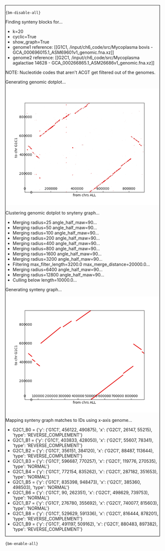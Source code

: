 <div style="border:1px solid black;">

`{bm-disable-all}`

Finding synteny blocks for...

 * k=20
 * cyclic=True
 * show_graph=True
 * genome1 reference: [[G1C1, /input/ch6_code/src/Mycoplasma bovis - GCA_000696015.1_ASM69601v1_genomic.fna.xz]]
 * genome2 reference: [[G2C1, /input/ch6_code/src/Mycoplasma agalactiae 14628 - GCA_000266865.1_ASM26686v1_genomic.fna.xz]]

NOTE: Nucleotide codes that aren't ACGT get filtered out of the genomes.

Generating genomic dotplot...

![Genomic Dot Plot](dotplot_aa18ecc0bccea2e4d491f745259e60c6.png)

Clustering genomic dotplot to snyteny graph...
 * Merging radius=25 angle_half_maw=90...
 * Merging radius=50 angle_half_maw=90...
 * Merging radius=100 angle_half_maw=90...
 * Merging radius=200 angle_half_maw=90...
 * Merging radius=400 angle_half_maw=90...
 * Merging radius=800 angle_half_maw=90...
 * Merging radius=1600 angle_half_maw=90...
 * Merging radius=3200 angle_half_maw=90...
 * Filtering max_filter_length=3200.0 max_merge_distance=20000.0...
 * Merging radius=6400 angle_half_maw=90...
 * Merging radius=12800 angle_half_maw=90...
 * Culling below length=10000.0...

Generating synteny graph...

![Synteny Graph](syntenygraph_aa18ecc0bccea2e4d491f745259e60c6.png)

Mapping synteny graph matches to IDs using x-axis genome...
 * G2C1_B0 = {'y': ('G1C1', 456122, 490875), 'x': ('G2C1', 26147, 55215), 'type': 'REVERSE_COMPLEMENT'}
 * G2C1_B1 = {'y': ('G1C1', 403833, 428050), 'x': ('G2C1', 55607, 78341), 'type': 'REVERSE_COMPLEMENT'}
 * G2C1_B2 = {'y': ('G1C1', 356151, 384120), 'x': ('G2C1', 88487, 113644), 'type': 'REVERSE_COMPLEMENT'}
 * G2C1_B3 = {'y': ('G1C1', 596687, 770257), 'x': ('G2C1', 119776, 270535), 'type': 'NORMAL'}
 * G2C1_B4 = {'y': ('G1C1', 772154, 835262), 'x': ('G2C1', 287182, 351653), 'type': 'NORMAL'}
 * G2C1_B5 = {'y': ('G1C1', 835398, 948473), 'x': ('G2C1', 385360, 498503), 'type': 'NORMAL'}
 * G2C1_B6 = {'y': ('G1C1', 90, 262351), 'x': ('G2C1', 498629, 739753), 'type': 'NORMAL'}
 * G2C1_B7 = {'y': ('G1C1', 276780, 355692), 'x': ('G2C1', 740077, 815603), 'type': 'NORMAL'}
 * G2C1_B8 = {'y': ('G1C1', 529629, 591336), 'x': ('G2C1', 816444, 878201), 'type': 'REVERSE_COMPLEMENT'}
 * G2C1_B9 = {'y': ('G1C1', 491197, 509162), 'x': ('G2C1', 880483, 897382), 'type': 'REVERSE_COMPLEMENT'}

</div>

`{bm-enable-all}`

